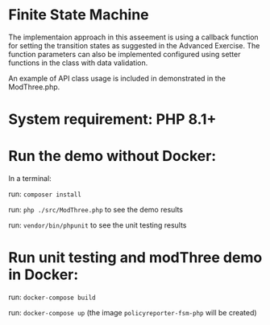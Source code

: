 # Finite State Machine
The implementaion approach in this asseement is using a callback function for setting the transition states as suggested in the Advanced Exercise. The function parameters can also be implemented configured using setter functions in the class with data validation.

An example of API class usage is included in demonstrated in the ModThree.php.

# System requirement: PHP 8.1+

# Run the demo without Docker:
In a terminal:

run: `composer install`

run: `php ./src/ModThree.php` to see the demo results

run: `vendor/bin/phpunit` to see the unit testing results

# Run unit testing and modThree demo in Docker:
run: `docker-compose build`

run: `docker-compose up` (the image `policyreporter-fsm-php` will be created)